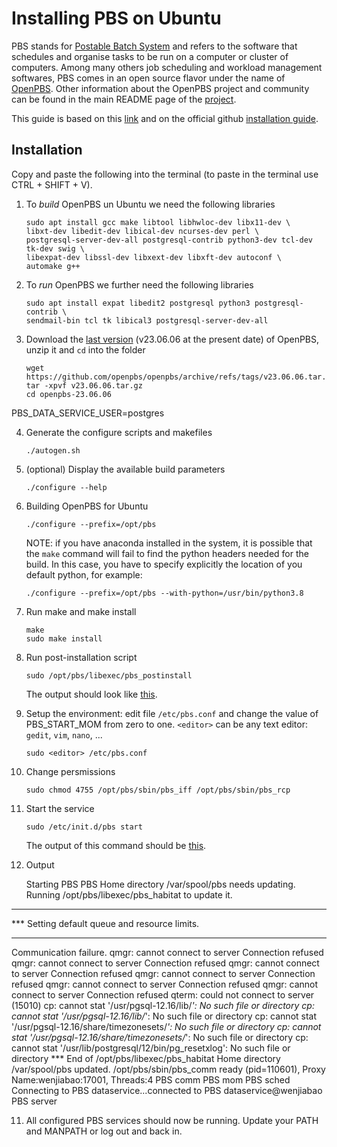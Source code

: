 # Installing PBS on Ubuntu

PBS stands for [Postable Batch System](https://en.wikipedia.org/wiki/Portable_Batch_System) and refers to the software that schedules and organise tasks to be run on a computer or cluster of computers.
Among many others job scheduling and workload management softwares, PBS comes in an open source flavor under the name of [OpenPBS](https://www.openpbs.org/).
Other information about the OpenPBS project and community can be found in the main README page of the [project](https://github.com/openpbs/openpbs). 

This guide is based on this [link](https://drtailor.medium.com/how-to-quickly-set-up-openpbs-on-ubuntu-20-04-for-single-node-workload-scheduling-704140d074e8) and on the official github [installation guide](https://github.com/openpbs/openpbs/blob/master/INSTALL).

## Installation

Copy and paste the following into the terminal (to paste in the terminal use CTRL + SHIFT + V).
1. To *build* OpenPBS un Ubuntu we need the following libraries
   
   ```
   sudo apt install gcc make libtool libhwloc-dev libx11-dev \
   libxt-dev libedit-dev libical-dev ncurses-dev perl \
   postgresql-server-dev-all postgresql-contrib python3-dev tcl-dev tk-dev swig \
   libexpat-dev libssl-dev libxext-dev libxft-dev autoconf \
   automake g++
   ```

2. To *run* OpenPBS we further need the following libraries
   
   ```
   sudo apt install expat libedit2 postgresql python3 postgresql-contrib \
   sendmail-bin tcl tk libical3 postgresql-server-dev-all
   ```

3. Download the [last version](https://github.com/openpbs/openpbs/releases/latest) (v23.06.06 at the present date) of OpenPBS, unzip it and `cd` into the folder

   ```
   wget https://github.com/openpbs/openpbs/archive/refs/tags/v23.06.06.tar.gz
   tar -xpvf v23.06.06.tar.gz
   cd openpbs-23.06.06
   ```


PBS_DATA_SERVICE_USER=postgres

4. Generate the configure scripts and makefiles

   ```
   ./autogen.sh
   ```

5. (optional) Display the available build parameters

   ```
   ./configure --help
   ```

6. Building OpenPBS for Ubuntu

   ```
   ./configure --prefix=/opt/pbs
   ```
   NOTE: if you have anaconda installed in the system, it is possible that the `make` command will fail to find the python headers needed for the build.
   In this case, you have to specify explicitly the location of you default python, for example:
   ```
   ./configure --prefix=/opt/pbs --with-python=/usr/bin/python3.8 
   ```

7. Run make and make install
   ```
   make
   sudo make install
   ```
   

8. Run post-installation script

   ```
   sudo /opt/pbs/libexec/pbs_postinstall
   ```
   The output should look like [this](pbs_postinstall.txt).
   
9. Setup the environment: edit file `/etc/pbs.conf` and change the value of PBS_START_MOM from zero to one.
   `<editor>` can be any text editor: `gedit`, `vim`, `nano`, ...
   
   ```
   sudo <editor> /etc/pbs.conf
   ```

10. Change persmissions

    ```
    sudo chmod 4755 /opt/pbs/sbin/pbs_iff /opt/pbs/sbin/pbs_rcp
    ```

11. Start the service

    ```
    sudo /etc/init.d/pbs start
    ```
    The output of this command should be [this](pbs_start.txt).

13. Output

    Starting PBS
PBS Home directory /var/spool/pbs needs updating.
Running /opt/pbs/libexec/pbs_habitat to update it.
***
*** Setting default queue and resource limits.
***
Communication failure.
qmgr: cannot connect to server 
Connection refused
qmgr: cannot connect to server 
Connection refused
qmgr: cannot connect to server 
Connection refused
qmgr: cannot connect to server 
Connection refused
qmgr: cannot connect to server 
Connection refused
qmgr: cannot connect to server 
Connection refused
qterm: could not connect to server  (15010)
cp: cannot stat '/usr/pgsql-12.16/lib/*': No such file or directory
cp: cannot stat '/usr/pgsql-12.16/lib/*': No such file or directory
cp: cannot stat '/usr/pgsql-12.16/share/timezonesets/*': No such file or directory
cp: cannot stat '/usr/pgsql-12.16/share/timezonesets/*': No such file or directory
cp: cannot stat '/usr/lib/postgresql/12/bin/pg_resetxlog': No such file or directory
*** End of /opt/pbs/libexec/pbs_habitat
Home directory /var/spool/pbs updated.
/opt/pbs/sbin/pbs_comm ready (pid=110601), Proxy Name:wenjiabao:17001, Threads:4
PBS comm
PBS mom
PBS sched
Connecting to PBS dataservice...connected to PBS dataservice@wenjiabao
PBS server

11. All configured PBS services should now be running. Update your PATH and MANPATH or log out and back in.
